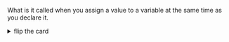 What is it called when you assign a value to a variable at the same time as you declare it.

<details>
<summary>flip the card</summary>
<br>

# _Initializing_ a variable

```js
'use strict';

let greeting = 'hello!';

// log the variable's initial value
console.log(greeting);
```

</details>
